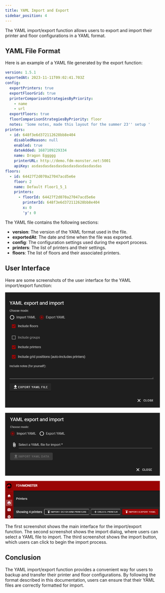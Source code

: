 ```yaml
---
title: YAML Import and Export
sidebar_position: 4
---
```


The YAML import/export function allows users to export and import their printer and floor configurations in a YAML format.

## YAML File Format

Here is an example of a YAML file generated by the export function:

```yaml
version: 1.5.1
exportedAt: 2023-11-11T09:02:41.703Z
config:
  exportPrinters: true
  exportFloorGrid: true
  printerComparisonStrategiesByPriority:
    - name
    - url
  exportFloors: true
  floorComparisonStrategiesByPriority: floor
  notes: 'Some notes, made this layout for the summer 23'' setup '
printers:
  - id: 648f3e6d372112628bb8e404
    disabledReason: null
    enabled: true
    dateAdded: 1687109229334
    name: Dragon Eggggg
    printerURL: http://demo.fdm-monster.net:5001
    apiKey: asdasdasdasdasdasdasdasdasdasdas
floors:
  - id: 64427f2d070a27047acd5e6e
    floor: 2
    name: Default Floor1_5_1
    printers:
      - floorId: 64427f2d070a27047acd5e6e
        printerId: 648f3e6d372112628bb8e404
        x: 0
        'y': 0
```

The YAML file contains the following sections:

- **version**: The version of the YAML format used in the file.
- **exportedAt**: The date and time when the file was exported.
- **config**: The configuration settings used during the export process.
- **printers**: The list of printers and their settings.
- **floors**: The list of floors and their associated printers.

## User Interface

Here are some screenshots of the user interface for the YAML import/export function:

![UI screenshot 1](../images/export-ui.png)

![UI screenshot 2](../images/import-ui.png)

![UI screenshot 3](../images/software-create-printer-button.png)

The first screenshot shows the main interface for the import/export function. The second screenshot shows the import dialog, where users can select a YAML file to import. The third screenshot shows the import button, which users can click to begin the import process.

## Conclusion

The YAML import/export function provides a convenient way for users to backup and transfer their printer and floor configurations. By following the format described in this documentation, users can ensure that their YAML files are correctly formatted for import.
